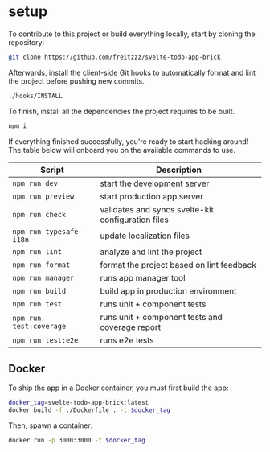 # setup

To contribute to this project or build everything locally, start by cloning the repository:

```bash
git clone https://github.com/freitzzz/svelte-todo-app-brick
```

Afterwards, install the client-side Git hooks to automatically format and lint the project before pushing new commits.

```bash
./hooks/INSTALL
```

To finish, install all the dependencies the project requires to be built.

```bash
npm i
```

If everything finished successfully, you're ready to start hacking around! The table below will onboard you on the
available commands to use.

| Script                  | Description                                        |
| ----------------------- | -------------------------------------------------- |
| `npm run dev`           | start the development server                       |
| `npm run preview`       | start production app server                        |
| `npm run check`         | validates and syncs svelte-kit configuration files |
| `npm run typesafe-i18n` | update localization files                          |
| `npm run lint`          | analyze and lint the project                       |
| `npm run format`        | format the project based on lint feedback          |
| `npm run manager`       | runs app manager tool                              |
| `npm run build`         | build app in production environment                |
| `npm run test`          | runs unit + component tests                        |
| `npm run test:coverage` | runs unit + component tests and coverage report    |
| `npm run test:e2e`      | runs e2e tests                                     |

## Docker

To ship the app in a Docker container, you must first build the app:

```bash
docker_tag=svelte-todo-app-brick:latest
docker build -f ./Dockerfile . -t $docker_tag
```

Then, spawn a container:

```bash
docker run -p 3000:3000 -t $docker_tag
```
